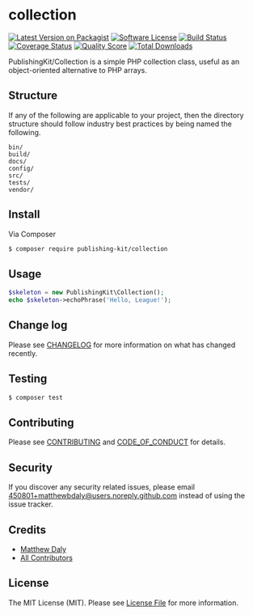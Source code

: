 # collection

[![Latest Version on Packagist][ico-version]][link-packagist]
[![Software License][ico-license]](LICENSE.md)
[![Build Status][ico-travis]][link-travis]
[![Coverage Status][ico-scrutinizer]][link-scrutinizer]
[![Quality Score][ico-code-quality]][link-code-quality]
[![Total Downloads][ico-downloads]][link-downloads]

PublishingKit/Collection is a simple PHP collection class, useful as an object-oriented alternative to PHP arrays.

## Structure

If any of the following are applicable to your project, then the directory structure should follow industry best practices by being named the following.

```
bin/        
build/
docs/
config/
src/
tests/
vendor/
```


## Install

Via Composer

``` bash
$ composer require publishing-kit/collection
```

## Usage

``` php
$skeleton = new PublishingKit\Collection();
echo $skeleton->echoPhrase('Hello, League!');
```

## Change log

Please see [CHANGELOG](CHANGELOG.md) for more information on what has changed recently.

## Testing

``` bash
$ composer test
```

## Contributing

Please see [CONTRIBUTING](CONTRIBUTING.md) and [CODE_OF_CONDUCT](CODE_OF_CONDUCT.md) for details.

## Security

If you discover any security related issues, please email 450801+matthewbdaly@users.noreply.github.com instead of using the issue tracker.

## Credits

- [Matthew Daly][link-author]
- [All Contributors][link-contributors]

## License

The MIT License (MIT). Please see [License File](LICENSE.md) for more information.

[ico-version]: https://img.shields.io/packagist/v/publishing-kit/collection.svg?style=flat-square
[ico-license]: https://img.shields.io/badge/license-MIT-brightgreen.svg?style=flat-square
[ico-travis]: https://img.shields.io/travis/publishing-kit/collection/master.svg?style=flat-square
[ico-scrutinizer]: https://img.shields.io/scrutinizer/coverage/g/publishing-kit/collection.svg?style=flat-square
[ico-code-quality]: https://img.shields.io/scrutinizer/g/publishing-kit/collection.svg?style=flat-square
[ico-downloads]: https://img.shields.io/packagist/dt/publishing-kit/collection.svg?style=flat-square

[link-packagist]: https://packagist.org/packages/publishing-kit/collection
[link-travis]: https://travis-ci.org/publishing-kit/collection
[link-scrutinizer]: https://scrutinizer-ci.com/g/publishing-kit/collection/code-structure
[link-code-quality]: https://scrutinizer-ci.com/g/publishing-kit/collection
[link-downloads]: https://packagist.org/packages/publishing-kit/collection
[link-author]: https://github.com/matthewbdaly
[link-contributors]: ../../contributors
